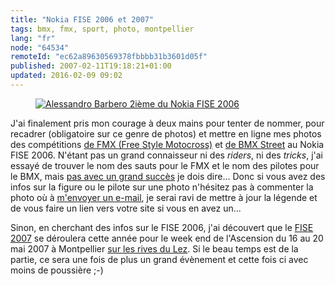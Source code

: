 ```yaml
---
title: "Nokia FISE 2006 et 2007"
tags: bmx, fmx, sport, photo, montpellier
lang: "fr"
node: "64534"
remoteId: "ec62a89630569378fbbbb31b3601d05f"
published: 2007-02-11T19:18:21+01:00
updated: 2016-02-09 09:02
---
```

 
<figure class="object-left"><a href="/images/alessandro-barbero-2ieme-du-nokia-fise-2006.jpg"><img loading="lazy" src="/images/330x/alessandro-barbero-2ieme-du-nokia-fise-2006.jpg" alt="Alessandro Barbero 2ième du Nokia FISE 2006">
</a></figure>


J'ai finalement pris mon courage à deux mains pour tenter de nommer, pour
recadrer (obligatoire sur ce genre de photos) et mettre en ligne mes photos des
compétitions [de FMX (Free Style
Motocross)](http://photos.pwet.fr/galeries/nokia-fise-2006-fmx/) et [de BMX
Street](http://photos.pwet.fr/galeries/nokia-fise-2006-bmx-street/) au Nokia
FISE 2006. N'étant pas un grand connaisseur ni des *riders*, ni des *tricks*,
j'ai essayé de trouver le nom des sauts pour le FMX et le nom des pilotes pour
le BMX, mais [pas avec un grand
succès](http://photos.pwet.fr/galeries/nokia-fise-2006-bmx-street//) je dois
dire... Donc si vous avez des infos sur la figure ou le pilote sur une photo
n'hésitez pas à commenter la photo où à [m'envoyer un
e-mail](mailto:dpobel@free.fr), je serai ravi de mettre à jour la légende et de
vous faire un lien vers votre site si vous en avez un...

Sinon, en cherchant des infos sur le FISE 2006, j'ai découvert que le [FISE
2007](http://www.nokiafise.com/) se déroulera cette année pour le week end de
l'Ascension du 16 au 20 mai 2007 à Montpellier [sur les rives du
Lez](http://maps.google.fr/?ie=UTF8&amp;z=18&amp;ll=43.606674,3.897877&amp;spn=0.002735,0.005021&amp;t=k&amp;om=1).
Si le beau temps est de la partie, ce sera une fois de plus un grand évènement
et cette fois ci avec moins de poussière ;-)
